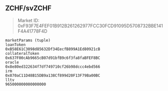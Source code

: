 ## ZCHF/svZCHF

> Market ID: 0xF93F7E4FEF01B912B261262977FCC30FCD91095D5708732BBE141F4A41778F4D

```
marketParams (tuple)
loanToken
0xB58E61C3098d85632Df34EecfB899A1Ed80921cB
collateralToken
0x637F00cAb9665cB07d91bfB9c6f3fa8faBFEF8BC
oracle
0x8e80ed322634f7df749710cf26b98dccc4ebd566
irm
0x870aC11D48B15DB9a138Cf899d20F13F79Ba00BC
lltv
965000000000000000
```
